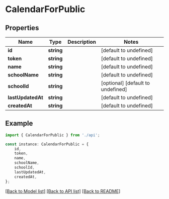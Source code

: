 # CalendarForPublic


## Properties

Name | Type | Description | Notes
------------ | ------------- | ------------- | -------------
**id** | **string** |  | [default to undefined]
**token** | **string** |  | [default to undefined]
**name** | **string** |  | [default to undefined]
**schoolName** | **string** |  | [default to undefined]
**schoolId** | **string** |  | [optional] [default to undefined]
**lastUpdatedAt** | **string** |  | [default to undefined]
**createdAt** | **string** |  | [default to undefined]

## Example

```typescript
import { CalendarForPublic } from './api';

const instance: CalendarForPublic = {
    id,
    token,
    name,
    schoolName,
    schoolId,
    lastUpdatedAt,
    createdAt,
};
```

[[Back to Model list]](../README.md#documentation-for-models) [[Back to API list]](../README.md#documentation-for-api-endpoints) [[Back to README]](../README.md)
